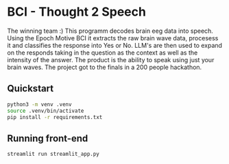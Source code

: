 # BCI - Thought 2 Speech
The winning team :) 
This programm decodes brain eeg data into speech. Using the Epoch Motive BCI it extracts the raw brain wave data, procesess it and classifies the response into Yes or No. LLM's are then used to expand on the responds taking in the question as the context as well as the intensity of the answer. The product is the ability to speak using just your brain waves.
The project got to the finals in a 200 people hackathon.

## Quickstart
```bash
python3 -m venv .venv
source .venv/bin/activate
pip install -r requirements.txt
```
## Running front-end
```bash
streamlit run streamlit_app.py
```

